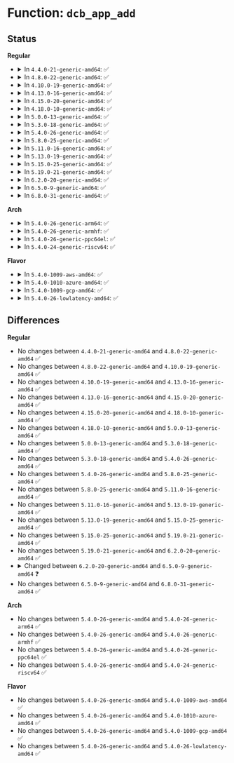 # Function: <code>dcb_app_add</code>

## Status
<b>Regular</b>
<ul>
<li>
<details>
<summary>In <code>4.4.0-21-generic-amd64</code>: ✅</summary>

```c
int dcb_app_add(const struct dcb_app * app, int ifindex)
```

```json
{
  "name": "dcb_app_add",
  "collision_type": "Unique Static",
  "inline_type": "No",
  "funcs": [
    {
      "addr": 18446744071587312032,
      "name": "dcb_app_add",
      "external": false,
      "loc": "net/dcb/dcbnl.c:1773",
      "file": "net/dcb/dcbnl.c",
      "inline": "seen, unknown",
      "caller_inline": [],
      "caller_func": [
        "net/dcb/dcbnl.c:dcb_setapp",
        "net/dcb/dcbnl.c:dcb_ieee_setapp"
      ]
    }
  ],
  "symbols": [
    {
      "addr": 18446744071587312032,
      "name": "dcb_app_add",
      "section": ".text",
      "bind": "STB_LOCAL",
      "size": 101
    }
  ]
}
```
</details>
</li>
<li>
<details>
<summary>In <code>4.8.0-22-generic-amd64</code>: ✅</summary>

```c
int dcb_app_add(const struct dcb_app * app, int ifindex)
```

```json
{
  "name": "dcb_app_add",
  "collision_type": "Unique Static",
  "inline_type": "No",
  "funcs": [
    {
      "addr": 18446744071587782768,
      "name": "dcb_app_add",
      "external": false,
      "loc": "net/dcb/dcbnl.c:1773",
      "file": "net/dcb/dcbnl.c",
      "inline": "seen, unknown",
      "caller_inline": [],
      "caller_func": [
        "net/dcb/dcbnl.c:dcb_ieee_setapp",
        "net/dcb/dcbnl.c:dcb_setapp"
      ]
    }
  ],
  "symbols": [
    {
      "addr": 18446744071587782768,
      "name": "dcb_app_add",
      "section": ".text",
      "bind": "STB_LOCAL",
      "size": 101
    }
  ]
}
```
</details>
</li>
<li>
<details>
<summary>In <code>4.10.0-19-generic-amd64</code>: ✅</summary>

```c
int dcb_app_add(const struct dcb_app * app, int ifindex)
```

```json
{
  "name": "dcb_app_add",
  "collision_type": "Unique Static",
  "inline_type": "No",
  "funcs": [
    {
      "addr": 18446744071587997920,
      "name": "dcb_app_add",
      "external": false,
      "loc": "net/dcb/dcbnl.c:1774",
      "file": "net/dcb/dcbnl.c",
      "inline": "seen, unknown",
      "caller_inline": [],
      "caller_func": [
        "net/dcb/dcbnl.c:dcb_ieee_setapp",
        "net/dcb/dcbnl.c:dcb_setapp"
      ]
    }
  ],
  "symbols": [
    {
      "addr": 18446744071587997920,
      "name": "dcb_app_add",
      "section": ".text",
      "bind": "STB_LOCAL",
      "size": 101
    }
  ]
}
```
</details>
</li>
<li>
<details>
<summary>In <code>4.13.0-16-generic-amd64</code>: ✅</summary>

```c
int dcb_app_add(const struct dcb_app * app, int ifindex)
```

```json
{
  "name": "dcb_app_add",
  "collision_type": "Unique Static",
  "inline_type": "No",
  "funcs": [
    {
      "addr": 18446744071588156544,
      "name": "dcb_app_add",
      "external": false,
      "loc": "net/dcb/dcbnl.c:1775",
      "file": "net/dcb/dcbnl.c",
      "inline": "seen, unknown",
      "caller_inline": [],
      "caller_func": [
        "net/dcb/dcbnl.c:dcb_ieee_setapp",
        "net/dcb/dcbnl.c:dcb_setapp"
      ]
    }
  ],
  "symbols": [
    {
      "addr": 18446744071588156544,
      "name": "dcb_app_add",
      "section": ".text",
      "bind": "STB_LOCAL",
      "size": 101
    }
  ]
}
```
</details>
</li>
<li>
<details>
<summary>In <code>4.15.0-20-generic-amd64</code>: ✅</summary>

```c
int dcb_app_add(const struct dcb_app * app, int ifindex)
```

```json
{
  "name": "dcb_app_add",
  "collision_type": "Unique Static",
  "inline_type": "No",
  "funcs": [
    {
      "addr": 18446744071588704752,
      "name": "dcb_app_add",
      "external": false,
      "loc": "net/dcb/dcbnl.c:1775",
      "file": "net/dcb/dcbnl.c",
      "inline": "seen, unknown",
      "caller_inline": [],
      "caller_func": [
        "net/dcb/dcbnl.c:dcb_ieee_setapp",
        "net/dcb/dcbnl.c:dcb_setapp"
      ]
    }
  ],
  "symbols": [
    {
      "addr": 18446744071588704752,
      "name": "dcb_app_add",
      "section": ".text",
      "bind": "STB_LOCAL",
      "size": 101
    }
  ]
}
```
</details>
</li>
<li>
<details>
<summary>In <code>4.18.0-10-generic-amd64</code>: ✅</summary>

```c
int dcb_app_add(const struct dcb_app * app, int ifindex)
```

```json
{
  "name": "dcb_app_add",
  "collision_type": "Unique Static",
  "inline_type": "No",
  "funcs": [
    {
      "addr": 18446744071589071056,
      "name": "dcb_app_add",
      "external": false,
      "loc": "net/dcb/dcbnl.c:1796",
      "file": "net/dcb/dcbnl.c",
      "inline": "seen, unknown",
      "caller_inline": [],
      "caller_func": [
        "net/dcb/dcbnl.c:dcb_ieee_setapp",
        "net/dcb/dcbnl.c:dcb_setapp"
      ]
    }
  ],
  "symbols": [
    {
      "addr": 18446744071589071056,
      "name": "dcb_app_add",
      "section": ".text",
      "bind": "STB_LOCAL",
      "size": 101
    }
  ]
}
```
</details>
</li>
<li>
<details>
<summary>In <code>5.0.0-13-generic-amd64</code>: ✅</summary>

```c
int dcb_app_add(const struct dcb_app * app, int ifindex)
```

```json
{
  "name": "dcb_app_add",
  "collision_type": "Unique Static",
  "inline_type": "No",
  "funcs": [
    {
      "addr": 18446744071589297280,
      "name": "dcb_app_add",
      "external": false,
      "loc": "net/dcb/dcbnl.c:1796",
      "file": "net/dcb/dcbnl.c",
      "inline": "seen, unknown",
      "caller_inline": [],
      "caller_func": [
        "net/dcb/dcbnl.c:dcb_ieee_setapp",
        "net/dcb/dcbnl.c:dcb_setapp"
      ]
    }
  ],
  "symbols": [
    {
      "addr": 18446744071589297280,
      "name": "dcb_app_add",
      "section": ".text",
      "bind": "STB_LOCAL",
      "size": 101
    }
  ]
}
```
</details>
</li>
<li>
<details>
<summary>In <code>5.3.0-18-generic-amd64</code>: ✅</summary>

```c
int dcb_app_add(const struct dcb_app * app, int ifindex)
```

```json
{
  "name": "dcb_app_add",
  "collision_type": "Unique Static",
  "inline_type": "No",
  "funcs": [
    {
      "addr": 18446744071589753264,
      "name": "dcb_app_add",
      "external": false,
      "loc": "net/dcb/dcbnl.c:1805",
      "file": "net/dcb/dcbnl.c",
      "inline": "seen, unknown",
      "caller_inline": [],
      "caller_func": [
        "net/dcb/dcbnl.c:dcb_ieee_setapp",
        "net/dcb/dcbnl.c:dcb_setapp"
      ]
    }
  ],
  "symbols": [
    {
      "addr": 18446744071589753264,
      "name": "dcb_app_add",
      "section": ".text",
      "bind": "STB_LOCAL",
      "size": 101
    }
  ]
}
```
</details>
</li>
<li>
<details>
<summary>In <code>5.4.0-26-generic-amd64</code>: ✅</summary>

```c
int dcb_app_add(const struct dcb_app * app, int ifindex)
```

```json
{
  "name": "dcb_app_add",
  "collision_type": "Unique Static",
  "inline_type": "No",
  "funcs": [
    {
      "addr": 18446744071589977296,
      "name": "dcb_app_add",
      "external": false,
      "loc": "net/dcb/dcbnl.c:1805",
      "file": "net/dcb/dcbnl.c",
      "inline": "seen, unknown",
      "caller_inline": [],
      "caller_func": [
        "net/dcb/dcbnl.c:dcb_ieee_setapp",
        "net/dcb/dcbnl.c:dcb_setapp"
      ]
    }
  ],
  "symbols": [
    {
      "addr": 18446744071589977296,
      "name": "dcb_app_add",
      "section": ".text",
      "bind": "STB_LOCAL",
      "size": 101
    }
  ]
}
```
</details>
</li>
<li>
<details>
<summary>In <code>5.8.0-25-generic-amd64</code>: ✅</summary>

```c
int dcb_app_add(const struct dcb_app * app, int ifindex)
```

```json
{
  "name": "dcb_app_add",
  "collision_type": "Unique Static",
  "inline_type": "No",
  "funcs": [
    {
      "addr": 18446744071591007104,
      "name": "dcb_app_add",
      "external": false,
      "loc": "net/dcb/dcbnl.c:1813",
      "file": "net/dcb/dcbnl.c",
      "inline": "seen, unknown",
      "caller_inline": [],
      "caller_func": [
        "net/dcb/dcbnl.c:dcb_ieee_setapp",
        "net/dcb/dcbnl.c:dcb_setapp"
      ]
    }
  ],
  "symbols": [
    {
      "addr": 18446744071591007104,
      "name": "dcb_app_add",
      "section": ".text",
      "bind": "STB_LOCAL",
      "size": 101
    }
  ]
}
```
</details>
</li>
<li>
<details>
<summary>In <code>5.11.0-16-generic-amd64</code>: ✅</summary>

```c
int dcb_app_add(const struct dcb_app * app, int ifindex)
```

```json
{
  "name": "dcb_app_add",
  "collision_type": "Unique Static",
  "inline_type": "No",
  "funcs": [
    {
      "addr": 18446744071591071792,
      "name": "dcb_app_add",
      "external": false,
      "loc": "net/dcb/dcbnl.c:1815",
      "file": "net/dcb/dcbnl.c",
      "inline": "seen, unknown",
      "caller_inline": [],
      "caller_func": [
        "net/dcb/dcbnl.c:dcb_ieee_setapp",
        "net/dcb/dcbnl.c:dcb_setapp"
      ]
    }
  ],
  "symbols": [
    {
      "addr": 18446744071591071792,
      "name": "dcb_app_add",
      "section": ".text",
      "bind": "STB_LOCAL",
      "size": 101
    }
  ]
}
```
</details>
</li>
<li>
<details>
<summary>In <code>5.13.0-19-generic-amd64</code>: ✅</summary>

```c
int dcb_app_add(const struct dcb_app * app, int ifindex)
```

```json
{
  "name": "dcb_app_add",
  "collision_type": "Unique Static",
  "inline_type": "No",
  "funcs": [
    {
      "addr": 18446744071591002560,
      "name": "dcb_app_add",
      "external": false,
      "loc": "net/dcb/dcbnl.c:1815",
      "file": "net/dcb/dcbnl.c",
      "inline": "seen, unknown",
      "caller_inline": [],
      "caller_func": [
        "net/dcb/dcbnl.c:dcb_ieee_setapp",
        "net/dcb/dcbnl.c:dcb_setapp"
      ]
    }
  ],
  "symbols": [
    {
      "addr": 18446744071591002560,
      "name": "dcb_app_add",
      "section": ".text",
      "bind": "STB_LOCAL",
      "size": 101
    }
  ]
}
```
</details>
</li>
<li>
<details>
<summary>In <code>5.15.0-25-generic-amd64</code>: ✅</summary>

```c
int dcb_app_add(const struct dcb_app * app, int ifindex)
```

```json
{
  "name": "dcb_app_add",
  "collision_type": "Unique Static",
  "inline_type": "No",
  "funcs": [
    {
      "addr": 18446744071591841040,
      "name": "dcb_app_add",
      "external": false,
      "loc": "net/dcb/dcbnl.c:1815",
      "file": "net/dcb/dcbnl.c",
      "inline": "seen, unknown",
      "caller_inline": [],
      "caller_func": [
        "net/dcb/dcbnl.c:dcb_ieee_setapp",
        "net/dcb/dcbnl.c:dcb_setapp"
      ]
    }
  ],
  "symbols": [
    {
      "addr": 18446744071591841040,
      "name": "dcb_app_add",
      "section": ".text",
      "bind": "STB_LOCAL",
      "size": 101
    }
  ]
}
```
</details>
</li>
<li>
<details>
<summary>In <code>5.19.0-21-generic-amd64</code>: ✅</summary>

```c
int dcb_app_add(const struct dcb_app * app, int ifindex)
```

```json
{
  "name": "dcb_app_add",
  "collision_type": "Unique Static",
  "inline_type": "No",
  "funcs": [
    {
      "addr": 18446744071593556416,
      "name": "dcb_app_add",
      "external": false,
      "loc": "net/dcb/dcbnl.c:1815",
      "file": "net/dcb/dcbnl.c",
      "inline": "seen, unknown",
      "caller_inline": [],
      "caller_func": [
        "net/dcb/dcbnl.c:dcb_ieee_setapp",
        "net/dcb/dcbnl.c:dcb_setapp"
      ]
    }
  ],
  "symbols": [
    {
      "addr": 18446744071593556416,
      "name": "dcb_app_add",
      "section": ".text",
      "bind": "STB_LOCAL",
      "size": 113
    }
  ]
}
```
</details>
</li>
<li>
<details>
<summary>In <code>6.2.0-20-generic-amd64</code>: ✅</summary>

```c
int dcb_app_add(const struct dcb_app * app, int ifindex)
```

```json
{
  "name": "dcb_app_add",
  "collision_type": "Unique Static",
  "inline_type": "No",
  "funcs": [
    {
      "addr": 18446744071595478752,
      "name": "dcb_app_add",
      "external": false,
      "loc": "net/dcb/dcbnl.c:1958",
      "file": "net/dcb/dcbnl.c",
      "inline": "seen, unknown",
      "caller_inline": [],
      "caller_func": [
        "net/dcb/dcbnl.c:dcb_ieee_setapp",
        "net/dcb/dcbnl.c:dcb_setapp"
      ]
    }
  ],
  "symbols": [
    {
      "addr": 18446744071595478752,
      "name": "dcb_app_add",
      "section": ".text",
      "bind": "STB_LOCAL",
      "size": 113
    }
  ]
}
```
</details>
</li>
<li>
<details>
<summary>In <code>6.5.0-9-generic-amd64</code>: ✅</summary>

```c
int dcb_app_add(struct list_head * list, const struct dcb_app * app, int ifindex)
```

```json
{
  "name": "dcb_app_add",
  "collision_type": "Unique Static",
  "inline_type": "No",
  "funcs": [
    {
      "addr": 18446744071595986880,
      "name": "dcb_app_add",
      "external": false,
      "loc": "net/dcb/dcbnl.c:2002",
      "file": "net/dcb/dcbnl.c",
      "inline": "seen, unknown",
      "caller_inline": [],
      "caller_func": [
        "net/dcb/dcbnl.c:dcb_ieee_setapp",
        "net/dcb/dcbnl.c:dcb_setrewr",
        "net/dcb/dcbnl.c:dcb_setapp"
      ]
    }
  ],
  "symbols": [
    {
      "addr": 18446744071595986880,
      "name": "dcb_app_add",
      "section": ".text",
      "bind": "STB_LOCAL",
      "size": 110
    }
  ]
}
```
</details>
</li>
<li>
<details>
<summary>In <code>6.8.0-31-generic-amd64</code>: ✅</summary>

```c
int dcb_app_add(struct list_head * list, const struct dcb_app * app, int ifindex)
```

```json
{
  "name": "dcb_app_add",
  "collision_type": "Unique Static",
  "inline_type": "No",
  "funcs": [
    {
      "addr": 18446744071596849936,
      "name": "dcb_app_add",
      "external": false,
      "loc": "net/dcb/dcbnl.c:2002",
      "file": "net/dcb/dcbnl.c",
      "inline": "seen, unknown",
      "caller_inline": [],
      "caller_func": [
        "net/dcb/dcbnl.c:dcb_ieee_setapp",
        "net/dcb/dcbnl.c:dcb_setrewr",
        "net/dcb/dcbnl.c:dcb_setapp"
      ]
    }
  ],
  "symbols": [
    {
      "addr": 18446744071596849936,
      "name": "dcb_app_add",
      "section": ".text",
      "bind": "STB_LOCAL",
      "size": 157
    }
  ]
}
```
</details>
</li>
</ul>
<b>Arch</b>
<ul>
<li>
<details>
<summary>In <code>5.4.0-26-generic-arm64</code>: ✅</summary>

```c
int dcb_app_add(const struct dcb_app * app, int ifindex)
```

```json
{
  "name": "dcb_app_add",
  "collision_type": "Unique Static",
  "inline_type": "No",
  "funcs": [
    {
      "addr": 18446603336503715736,
      "name": "dcb_app_add",
      "external": false,
      "loc": "net/dcb/dcbnl.c:1805",
      "file": "net/dcb/dcbnl.c",
      "inline": "seen, unknown",
      "caller_inline": [],
      "caller_func": [
        "net/dcb/dcbnl.c:dcb_ieee_setapp",
        "net/dcb/dcbnl.c:dcb_setapp"
      ]
    }
  ],
  "symbols": [
    {
      "addr": 18446603336503715736,
      "name": "dcb_app_add",
      "section": ".text",
      "bind": "STB_LOCAL",
      "size": 120
    }
  ]
}
```
</details>
</li>
<li>
<details>
<summary>In <code>5.4.0-26-generic-armhf</code>: ✅</summary>

```c
int dcb_app_add(const struct dcb_app * app, int ifindex)
```

```json
{
  "name": "dcb_app_add",
  "collision_type": "Unique Static",
  "inline_type": "No",
  "funcs": [
    {
      "addr": 3236348772,
      "name": "dcb_app_add",
      "external": false,
      "loc": "net/dcb/dcbnl.c:1805",
      "file": "net/dcb/dcbnl.c",
      "inline": "seen, unknown",
      "caller_inline": [],
      "caller_func": [
        "net/dcb/dcbnl.c:dcb_ieee_setapp",
        "net/dcb/dcbnl.c:dcb_setapp"
      ]
    }
  ],
  "symbols": [
    {
      "addr": 3236348772,
      "name": "dcb_app_add",
      "section": ".text",
      "bind": "STB_LOCAL",
      "size": 120
    }
  ]
}
```
</details>
</li>
<li>
<details>
<summary>In <code>5.4.0-26-generic-ppc64el</code>: ✅</summary>

```c
int dcb_app_add(const struct dcb_app * app, int ifindex)
```

```json
{
  "name": "dcb_app_add",
  "collision_type": "Unique Static",
  "inline_type": "No",
  "funcs": [
    {
      "addr": 13835058055297551952,
      "name": "dcb_app_add",
      "external": false,
      "loc": "net/dcb/dcbnl.c:1805",
      "file": "net/dcb/dcbnl.c",
      "inline": "seen, unknown",
      "caller_inline": [],
      "caller_func": [
        "net/dcb/dcbnl.c:dcb_ieee_setapp",
        "net/dcb/dcbnl.c:dcb_setapp"
      ]
    }
  ],
  "symbols": [
    {
      "addr": 13835058055297551952,
      "name": "dcb_app_add",
      "section": ".text",
      "bind": "STB_LOCAL",
      "size": 164
    }
  ]
}
```
</details>
</li>
<li>
<details>
<summary>In <code>5.4.0-24-generic-riscv64</code>: ✅</summary>

```c
int dcb_app_add(const struct dcb_app * app, int ifindex)
```

```json
{
  "name": "dcb_app_add",
  "collision_type": "Unique Static",
  "inline_type": "No",
  "funcs": [
    {
      "addr": 18446743936279643364,
      "name": "dcb_app_add",
      "external": false,
      "loc": "net/dcb/dcbnl.c:1805",
      "file": "net/dcb/dcbnl.c",
      "inline": "seen, unknown",
      "caller_inline": [],
      "caller_func": [
        "net/dcb/dcbnl.c:dcb_ieee_setapp",
        "net/dcb/dcbnl.c:dcb_setapp"
      ]
    }
  ],
  "symbols": [
    {
      "addr": 18446743936279643364,
      "name": "dcb_app_add",
      "section": ".text",
      "bind": "STB_LOCAL",
      "size": 130
    }
  ]
}
```
</details>
</li>
</ul>
<b>Flavor</b>
<ul>
<li>
<details>
<summary>In <code>5.4.0-1009-aws-amd64</code>: ✅</summary>

```c
int dcb_app_add(const struct dcb_app * app, int ifindex)
```

```json
{
  "name": "dcb_app_add",
  "collision_type": "Unique Static",
  "inline_type": "No",
  "funcs": [
    {
      "addr": 18446744071589580896,
      "name": "dcb_app_add",
      "external": false,
      "loc": "net/dcb/dcbnl.c:1805",
      "file": "net/dcb/dcbnl.c",
      "inline": "seen, unknown",
      "caller_inline": [],
      "caller_func": [
        "net/dcb/dcbnl.c:dcb_ieee_setapp",
        "net/dcb/dcbnl.c:dcb_setapp"
      ]
    }
  ],
  "symbols": [
    {
      "addr": 18446744071589580896,
      "name": "dcb_app_add",
      "section": ".text",
      "bind": "STB_LOCAL",
      "size": 101
    }
  ]
}
```
</details>
</li>
<li>
<details>
<summary>In <code>5.4.0-1010-azure-amd64</code>: ✅</summary>

```c
int dcb_app_add(const struct dcb_app * app, int ifindex)
```

```json
{
  "name": "dcb_app_add",
  "collision_type": "Unique Static",
  "inline_type": "No",
  "funcs": [
    {
      "addr": 18446744071589305424,
      "name": "dcb_app_add",
      "external": false,
      "loc": "net/dcb/dcbnl.c:1805",
      "file": "net/dcb/dcbnl.c",
      "inline": "seen, unknown",
      "caller_inline": [],
      "caller_func": [
        "net/dcb/dcbnl.c:dcb_ieee_setapp",
        "net/dcb/dcbnl.c:dcb_setapp"
      ]
    }
  ],
  "symbols": [
    {
      "addr": 18446744071589305424,
      "name": "dcb_app_add",
      "section": ".text",
      "bind": "STB_LOCAL",
      "size": 101
    }
  ]
}
```
</details>
</li>
<li>
<details>
<summary>In <code>5.4.0-1009-gcp-amd64</code>: ✅</summary>

```c
int dcb_app_add(const struct dcb_app * app, int ifindex)
```

```json
{
  "name": "dcb_app_add",
  "collision_type": "Unique Static",
  "inline_type": "No",
  "funcs": [
    {
      "addr": 18446744071590022928,
      "name": "dcb_app_add",
      "external": false,
      "loc": "net/dcb/dcbnl.c:1805",
      "file": "net/dcb/dcbnl.c",
      "inline": "seen, unknown",
      "caller_inline": [],
      "caller_func": [
        "net/dcb/dcbnl.c:dcb_ieee_setapp",
        "net/dcb/dcbnl.c:dcb_setapp"
      ]
    }
  ],
  "symbols": [
    {
      "addr": 18446744071590022928,
      "name": "dcb_app_add",
      "section": ".text",
      "bind": "STB_LOCAL",
      "size": 101
    }
  ]
}
```
</details>
</li>
<li>
<details>
<summary>In <code>5.4.0-26-lowlatency-amd64</code>: ✅</summary>

```c
int dcb_app_add(const struct dcb_app * app, int ifindex)
```

```json
{
  "name": "dcb_app_add",
  "collision_type": "Unique Static",
  "inline_type": "No",
  "funcs": [
    {
      "addr": 18446744071590072960,
      "name": "dcb_app_add",
      "external": false,
      "loc": "net/dcb/dcbnl.c:1805",
      "file": "net/dcb/dcbnl.c",
      "inline": "seen, unknown",
      "caller_inline": [],
      "caller_func": [
        "net/dcb/dcbnl.c:dcb_ieee_setapp",
        "net/dcb/dcbnl.c:dcb_setapp"
      ]
    }
  ],
  "symbols": [
    {
      "addr": 18446744071590072960,
      "name": "dcb_app_add",
      "section": ".text",
      "bind": "STB_LOCAL",
      "size": 101
    }
  ]
}
```
</details>
</li>
</ul>

## Differences
<b>Regular</b>
<ul>
<li>
No changes between <code>4.4.0-21-generic-amd64</code> and <code>4.8.0-22-generic-amd64</code> ✅
</li>
<li>
No changes between <code>4.8.0-22-generic-amd64</code> and <code>4.10.0-19-generic-amd64</code> ✅
</li>
<li>
No changes between <code>4.10.0-19-generic-amd64</code> and <code>4.13.0-16-generic-amd64</code> ✅
</li>
<li>
No changes between <code>4.13.0-16-generic-amd64</code> and <code>4.15.0-20-generic-amd64</code> ✅
</li>
<li>
No changes between <code>4.15.0-20-generic-amd64</code> and <code>4.18.0-10-generic-amd64</code> ✅
</li>
<li>
No changes between <code>4.18.0-10-generic-amd64</code> and <code>5.0.0-13-generic-amd64</code> ✅
</li>
<li>
No changes between <code>5.0.0-13-generic-amd64</code> and <code>5.3.0-18-generic-amd64</code> ✅
</li>
<li>
No changes between <code>5.3.0-18-generic-amd64</code> and <code>5.4.0-26-generic-amd64</code> ✅
</li>
<li>
No changes between <code>5.4.0-26-generic-amd64</code> and <code>5.8.0-25-generic-amd64</code> ✅
</li>
<li>
No changes between <code>5.8.0-25-generic-amd64</code> and <code>5.11.0-16-generic-amd64</code> ✅
</li>
<li>
No changes between <code>5.11.0-16-generic-amd64</code> and <code>5.13.0-19-generic-amd64</code> ✅
</li>
<li>
No changes between <code>5.13.0-19-generic-amd64</code> and <code>5.15.0-25-generic-amd64</code> ✅
</li>
<li>
No changes between <code>5.15.0-25-generic-amd64</code> and <code>5.19.0-21-generic-amd64</code> ✅
</li>
<li>
No changes between <code>5.19.0-21-generic-amd64</code> and <code>6.2.0-20-generic-amd64</code> ✅
</li>
<li>
<details>
<summary>Changed between <code>6.2.0-20-generic-amd64</code> and <code>6.5.0-9-generic-amd64</code> ❓</summary>
<ul>
<li>
<b>Param added. </b>
<code>struct list_head * list</code>
</li>
<li>
<b>Param reordered. </b>
<code>app, ifindex</code> ➡️ <code>list, app, ifindex</code>
</li>
</ul>
</details>
</li>
<li>
No changes between <code>6.5.0-9-generic-amd64</code> and <code>6.8.0-31-generic-amd64</code> ✅
</li>
</ul>
<b>Arch</b>
<ul>
<li>
No changes between <code>5.4.0-26-generic-amd64</code> and <code>5.4.0-26-generic-arm64</code> ✅
</li>
<li>
No changes between <code>5.4.0-26-generic-amd64</code> and <code>5.4.0-26-generic-armhf</code> ✅
</li>
<li>
No changes between <code>5.4.0-26-generic-amd64</code> and <code>5.4.0-26-generic-ppc64el</code> ✅
</li>
<li>
No changes between <code>5.4.0-26-generic-amd64</code> and <code>5.4.0-24-generic-riscv64</code> ✅
</li>
</ul>
<b>Flavor</b>
<ul>
<li>
No changes between <code>5.4.0-26-generic-amd64</code> and <code>5.4.0-1009-aws-amd64</code> ✅
</li>
<li>
No changes between <code>5.4.0-26-generic-amd64</code> and <code>5.4.0-1010-azure-amd64</code> ✅
</li>
<li>
No changes between <code>5.4.0-26-generic-amd64</code> and <code>5.4.0-1009-gcp-amd64</code> ✅
</li>
<li>
No changes between <code>5.4.0-26-generic-amd64</code> and <code>5.4.0-26-lowlatency-amd64</code> ✅
</li>
</ul>
